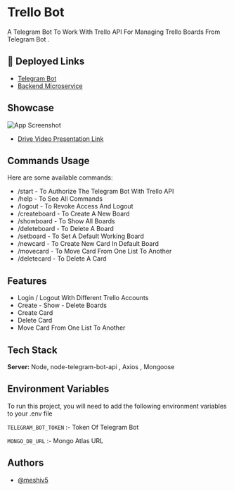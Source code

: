 
# Trello Bot

A Telegram Bot To Work With Trello API For Managing Trello Boards From Telegram Bot .




## 🔗 Deployed Links
- [Telegram Bot](https://t.me/TrelloManage_bot)
- [Backend Microservice](https://katherineoelsner.com/)


## Showcase

![App Screenshot](https://i.ibb.co/v3g75DW/trello-Bot.png)

- [Drive Video Presentation Link](https://drive.google.com/file/d/1j10nCaP4VLt8AaSAAS8b80la61YStiAw/view)
## Commands Usage

Here are some available commands:

- /start - To Authorize The Telegram Bot With Trello API
- /help - To See All Commands
- /logout - To Revoke Access And Logout
- /createboard - To Create A New Board
- /showboard - To Show All Boards 
- /deleteboard - To Delete A Board
- /setboard - To Set A Default Working Board
- /newcard - To Create New Card In Default Board
- /movecard - To Move Card From One List To Another
- /deletecard - To Delete A Card


## Features

- Login / Logout With Different Trello Accounts
- Create - Show - Delete Boards
- Create Card
- Delete Card
- Move Card From One List To Another


## Tech Stack

**Server:** Node, node-telegram-bot-api , Axios , Mongoose


## Environment Variables

To run this project, you will need to add the following environment variables to your .env file




`TELEGRAM_BOT_TOKEN` :- Token Of Telegram Bot

`MONGO_DB_URL` :- Mongo Atlas URL


## Authors

- [@meshiv5](https://www.github.com/meshiv5)

